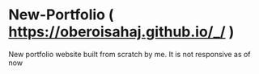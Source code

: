 # New-Portfolio ( https://oberoisahaj.github.io/_/ )
New portfolio website built from scratch by me.
It is not responsive as of now
